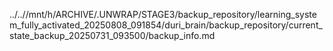 ../..//mnt/h/ARCHIVE/.UNWRAP/STAGE3/backup_repository/learning_system_fully_activated_20250808_091854/duri_brain/backup_repository/current_state_backup_20250731_093500/backup_info.md